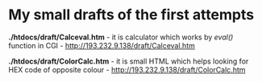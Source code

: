 My small drafts of the first attempts
===========================

**./htdocs/draft/Calceval.htm** - it is calculator which works by _eval()_ function in CGI - http://193.232.9.138/draft/Calceval.htm

**./htdocs/draft/ColorCalc.htm** - it is small HTML which helps looking for HEX code of opposite colour - http://193.232.9.138/draft/ColorCalc.htm